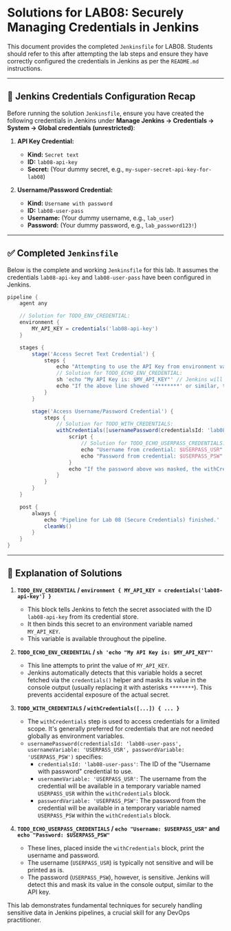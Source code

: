 # Solutions for LAB08: Securely Managing Credentials in Jenkins

This document provides the completed `Jenkinsfile` for LAB08. Students should refer to this after attempting the lab steps and ensure they have correctly configured the credentials in Jenkins as per the `README.md` instructions.

---

## 🔐 Jenkins Credentials Configuration Recap

Before running the solution `Jenkinsfile`, ensure you have created the following credentials in Jenkins under **Manage Jenkins → Credentials → System → Global credentials (unrestricted)**:

1.  **API Key Credential:**
    *   **Kind:** `Secret text`
    *   **ID:** `lab08-api-key`
    *   **Secret:** (Your dummy secret, e.g., `my-super-secret-api-key-for-lab08`)

2.  **Username/Password Credential:**
    *   **Kind:** `Username with password`
    *   **ID:** `lab08-user-pass`
    *   **Username:** (Your dummy username, e.g., `lab_user`)
    *   **Password:** (Your dummy password, e.g., `lab_password123!`)

---

## ✅ Completed `Jenkinsfile`

Below is the complete and working `Jenkinsfile` for this lab. It assumes the credentials `lab08-api-key` and `lab08-user-pass` have been configured in Jenkins.

```groovy
pipeline {
    agent any

    // Solution for TODO_ENV_CREDENTIAL:
    environment {
        MY_API_KEY = credentials('lab08-api-key')
    }

    stages {
        stage('Access Secret Text Credential') {
            steps {
                echo "Attempting to use the API Key from environment variable..."
                // Solution for TODO_ECHO_ENV_CREDENTIAL:
                sh 'echo "My API Key is: $MY_API_KEY"' // Jenkins will mask this
                echo "If the above line showed '********' or similar, the credential was masked!"
            }
        }

        stage('Access Username/Password Credential') {
            steps {
                // Solution for TODO_WITH_CREDENTIALS:
                withCredentials([usernamePassword(credentialsId: 'lab08-user-pass', usernameVariable: 'USERPASS_USR', passwordVariable: 'USERPASS_PSW')]) {
                    script {
                        // Solution for TODO_ECHO_USERPASS_CREDENTIALS:
                        echo "Username from credential: $USERPASS_USR"
                        echo "Password from credential: $USERPASS_PSW" // Jenkins will mask the password
                    }
                    echo "If the password above was masked, the withCredentials step is working correctly!"
                }
            }
        }
    }

    post {
        always {
            echo 'Pipeline for Lab 08 (Secure Credentials) finished.'
            cleanWs()
        }
    }
}
```

---

## 📝 Explanation of Solutions

1.  **`TODO_ENV_CREDENTIAL` / `environment { MY_API_KEY = credentials('lab08-api-key') }`**
    *   This block tells Jenkins to fetch the secret associated with the ID `lab08-api-key` from its credential store.
    *   It then binds this secret to an environment variable named `MY_API_KEY`.
    *   This variable is available throughout the pipeline.

2.  **`TODO_ECHO_ENV_CREDENTIAL` / `sh 'echo "My API Key is: $MY_API_KEY"'`**
    *   This line attempts to print the value of `MY_API_KEY`.
    *   Jenkins automatically detects that this variable holds a secret fetched via the `credentials()` helper and masks its value in the console output (usually replacing it with asterisks `********`). This prevents accidental exposure of the actual secret.

3.  **`TODO_WITH_CREDENTIALS` / `withCredentials([...]) { ... }`**
    *   The `withCredentials` step is used to access credentials for a limited scope. It's generally preferred for credentials that are not needed globally as environment variables.
    *   `usernamePassword(credentialsId: 'lab08-user-pass', usernameVariable: 'USERPASS_USR', passwordVariable: 'USERPASS_PSW')` specifies:
        *   `credentialsId: 'lab08-user-pass'`: The ID of the "Username with password" credential to use.
        *   `usernameVariable: 'USERPASS_USR'`: The username from the credential will be available in a temporary variable named `USERPASS_USR` within the `withCredentials` block.
        *   `passwordVariable: 'USERPASS_PSW'`: The password from the credential will be available in a temporary variable named `USERPASS_PSW` within the `withCredentials` block.

4.  **`TODO_ECHO_USERPASS_CREDENTIALS` / `echo "Username: $USERPASS_USR"` and `echo "Password: $USERPASS_PSW"`**
    *   These lines, placed inside the `withCredentials` block, print the username and password.
    *   The username (`USERPASS_USR`) is typically not sensitive and will be printed as is.
    *   The password (`USERPASS_PSW`), however, is sensitive. Jenkins will detect this and mask its value in the console output, similar to the API key.

This lab demonstrates fundamental techniques for securely handling sensitive data in Jenkins pipelines, a crucial skill for any DevOps practitioner. 